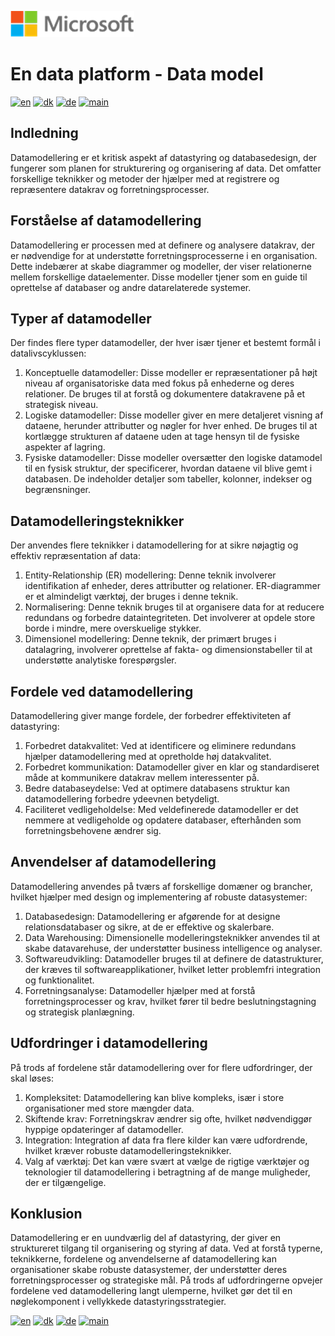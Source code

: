 ![microsoft](../images/microsoft.png)

# En data platform - Data model

[![en](https://img.shields.io/badge/lang-en-red.svg)](DataModel.md)
[![dk](https://img.shields.io/badge/lang-dk-green.svg)](DataModel-da.md)
[![de](https://img.shields.io/badge/lang-de-yellow.svg)](DataModel-de.md)
[![main](https://img.shields.io/badge/main-document-blue.svg)](../README.md)

## Indledning

Datamodellering er et kritisk aspekt af datastyring og databasedesign, der fungerer som planen for strukturering og organisering af data. Det omfatter forskellige teknikker og metoder
der hjælper med at registrere og repræsentere datakrav og forretningsprocesser.

## Forståelse af datamodellering
Datamodellering er processen med at definere og analysere datakrav, der er nødvendige for at understøtte forretningsprocesserne i en organisation. Dette indebærer at skabe diagrammer og modeller, der viser relationerne mellem forskellige dataelementer. Disse modeller tjener som en guide til oprettelse af databaser og andre datarelaterede systemer.

## Typer af datamodeller
Der findes flere typer datamodeller, der hver især tjener et bestemt formål i datalivscyklussen:
1) Konceptuelle datamodeller: Disse modeller er repræsentationer på højt niveau af organisatoriske data med fokus på enhederne og deres relationer. De bruges til at forstå og dokumentere datakravene på et strategisk niveau.
2) Logiske datamodeller: Disse modeller giver en mere detaljeret visning af dataene, herunder attributter og nøgler for hver enhed. De bruges til at kortlægge strukturen af dataene uden at tage hensyn til de fysiske aspekter af lagring.
3) Fysiske datamodeller: Disse modeller oversætter den logiske datamodel til en fysisk struktur, der specificerer, hvordan dataene vil blive gemt i databasen. De indeholder detaljer som tabeller, kolonner, indekser og begrænsninger.

## Datamodelleringsteknikker

Der anvendes flere teknikker i datamodellering for at sikre nøjagtig og effektiv repræsentation af data:

1) Entity-Relationship (ER) modellering: Denne teknik involverer identifikation af enheder, deres attributter og relationer. ER-diagrammer er et almindeligt værktøj, der bruges i denne teknik.
2) Normalisering: Denne teknik bruges til at organisere data for at reducere redundans og forbedre dataintegriteten. Det involverer at opdele store borde i mindre, mere overskuelige stykker.
3) Dimensionel modellering: Denne teknik, der primært bruges i datalagring, involverer oprettelse af fakta- og dimensionstabeller til at understøtte analytiske forespørgsler.

## Fordele ved datamodellering

Datamodellering giver mange fordele, der forbedrer effektiviteten af datastyring:

1) Forbedret datakvalitet: Ved at identificere og eliminere redundans hjælper datamodellering med at opretholde høj datakvalitet.
2) Forbedret kommunikation: Datamodeller giver en klar og standardiseret måde at kommunikere datakrav mellem interessenter på.
3) Bedre databaseydelse: Ved at optimere databasens struktur kan datamodellering forbedre ydeevnen betydeligt.
4) Faciliteret vedligeholdelse: Med veldefinerede datamodeller er det nemmere at vedligeholde og opdatere databaser, efterhånden som forretningsbehovene ændrer sig.

## Anvendelser af datamodellering

Datamodellering anvendes på tværs af forskellige domæner og brancher, hvilket hjælper med design og implementering af robuste datasystemer:

1) Databasedesign: Datamodellering er afgørende for at designe relationsdatabaser og sikre, at de er effektive og skalerbare.
2) Data Warehousing: Dimensionelle modelleringsteknikker anvendes til at skabe datavarehuse, der understøtter business intelligence og analyser.
3) Softwareudvikling: Datamodeller bruges til at definere de datastrukturer, der kræves til softwareapplikationer, hvilket letter problemfri integration og funktionalitet.
4) Forretningsanalyse: Datamodeller hjælper med at forstå forretningsprocesser og krav, hvilket fører til bedre beslutningstagning og strategisk planlægning.

## Udfordringer i datamodellering

På trods af fordelene står datamodellering over for flere udfordringer, der skal løses:

1) Kompleksitet: Datamodellering kan blive kompleks, især i store organisationer med store mængder data.
2) Skiftende krav: Forretningskrav ændrer sig ofte, hvilket nødvendiggør hyppige opdateringer af datamodeller.
3) Integration: Integration af data fra flere kilder kan være udfordrende, hvilket kræver robuste datamodelleringsteknikker.
4) Valg af værktøj: Det kan være svært at vælge de rigtige værktøjer og teknologier til datamodellering i betragtning af de mange muligheder, der er tilgængelige.

## Konklusion

Datamodellering er en uundværlig del af datastyring, der giver en struktureret tilgang til organisering og styring af data. Ved at forstå typerne, teknikkerne, fordelene og anvendelserne af datamodellering kan organisationer skabe robuste datasystemer, der understøtter deres forretningsprocesser og strategiske mål. På trods af udfordringerne opvejer fordelene ved datamodellering langt ulemperne, hvilket gør det til en nøglekomponent i vellykkede datastyringsstrategier.



[![en](https://img.shields.io/badge/lang-en-red.svg)](DataModel.md)
[![dk](https://img.shields.io/badge/lang-dk-green.svg)](DataModel-da.md)
[![de](https://img.shields.io/badge/lang-de-yellow.svg)](DataModel-de.md)
[![main](https://img.shields.io/badge/main-document-blue.svg)](../README.md)